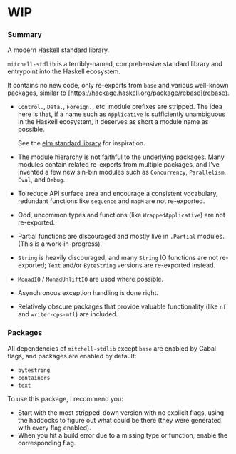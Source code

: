 # WIP

### Summary

A modern Haskell standard library.

`mitchell-stdlib` is a terribly-named, comprehensive standard library and
entrypoint into the Haskell ecosystem.

It contains no new code, only re-exports from `base` and various well-known
packages, similar to [https://hackage.haskell.org/package/rebase](rebase).

- `Control.`, `Data.`, `Foreign.`, etc. module prefixes are stripped. The idea
  here is that, if a name such as `Applicative` is sufficiently unambiguous in
  the Haskell ecosystem, it deserves as short a module name as possible.

  See the [elm standard library](http://package.elm-lang.org/packages/elm-lang/core/latest)
  for inspiration.

- The module hierarchy is not faithful to the underlying packages. Many modules
  contain related re-exports from multiple packages, and I've invented a few new
  sin-bin modules such as `Concurrency`, `Parallelism`, `Eval`, and `Debug`.

- To reduce API surface area and encourage a consistent vocabulary, redundant
  functions like `sequence` and `mapM` are not re-exported.

- Odd, uncommon types and functions (like `WrappedApplicative`) are not
  re-exported.

- Partial functions are discouraged and mostly live in `.Partial` modules. (This
  is a work-in-progress).

- `String` is heavily discouraged, and many `String` IO functions are not
  re-exported; `Text` and/or `ByteString` versions are re-exported instead.

- `MonadIO` / `MonadUnliftIO` are used where possible.

- Asynchronous exception handling is done right.

- Relatively obscure packages that provide valuable functionality
  (like `nf` and `writer-cps-mtl`) are included.

### Packages

All dependencies of `mitchell-stdlib` except `base` are enabled by Cabal flags,
and packages are enabled by default:

* `bytestring`
* `containers`
* `text`

To use this package, I recommend you:

* Start with the most stripped-down version with no explicit flags, using the
  haddocks to figure out what could be there (they were generated with every
  flag enabled).
* When you hit a build error due to a missing type or function, enable the
  corresponding flag.
